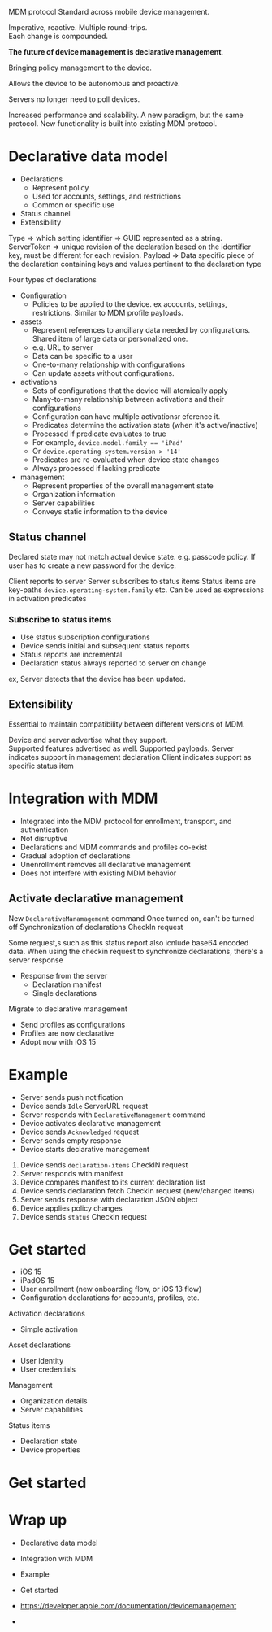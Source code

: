 MDM protocol
Standard across mobile device management.

Imperative, reactive.
Multiple round-trips.  
Each change is compounded.

**The future of device management is declarative management**.

Bringing policy management to the device.

Allows the device to be autonomous and proactive.

Servers no longer need to poll devices.

Increased performance and scalability.  A new paradigm, but the same protocol.  New functionality is built into existing MDM protocol.

# Declarative data model
* Declarations
	* Represent policy
	* Used for accounts, settings, and restrictions
	* Common or specific use
* Status channel
* Extensibility

Type => which setting
identifier => GUID represented as a string.
ServerToken => unique revision of the declaration based on the identifier key, must be different for each revision.
Payload => Data specific piece of the declaration containing keys and values pertinent to the declaration type


Four types of declarations
* Configuration
	* Policies to be applied to the device.  ex accounts, settings, restrictions.  Similar to MDM profile payloads.
* assets
	* Represent references to ancillary data needed by configurations.  Shared item of large data or personalized one.
	* e.g. URL to server
	* Data can be specific to a user
	* One-to-many relationship with configurations
	* Can update assets without configurations.
* activations
	* Sets of configurations that the device will atomically apply
	* Many-to-many relationship between activations and their configurations
	* Configuration can have multiple activationsr eference it.
	* Predicates determine the activation state (when it's active/inactive)
	* Processed if predicate evaluates to true
	* For example, `device.model.family == 'iPad'`
	* Or `device.operating-system.version > '14'`
	* Predicates are re-evaluated when device state changes
	* Always processed if lacking predicate
* management
	* Represent properties of the overall management state
	* Organization information
	* Server capabilities
	* Conveys static information to the device

## Status channel
Declared state may not match actual device state.  e.g. passcode policy.  If user has to create a new password for the device.

Client reports to server
Server subscribes to status items
Status items are key-paths
`device.operating-system.family` etc.
Can be used as expressions in activation predicates

### Subscribe to status items
* Use status subscription configurations
* Device sends initial and subsequent status reports
* Status reports are incremental
* Declaration status always reported to server on change

ex, Server detects that the device has been updated.


## Extensibility
Essential to maintain compatibility between different versions of MDM.  

Device and server advertise what they support.  
Supported features advertised as well.
Supported payloads.
Server indicates support in management declaration
Client indicates support as specific status item

# Integration with MDM
* Integrated into the MDM protocol for enrollment, transport, and authentication
* Not disruptive
* Declarations and MDM commands and profiles co-exist
* Gradual adoption of declarations
* Unenrollment removes all declarative management
* Does not interfere with existing MDM behavior

## Activate declarative management

New `DeclarativeManamagement` command
Once turned on, can't be turned off
Synchronization of declarations
CheckIn request

Some request,s such as this status report also icnlude base64 encoded data.
When using the checkin request to synchronize declarations, there's a server response
* Response from the server
	* Declaration manifest
	* Single declarations

Migrate to declarative management
* Send profiles as configurations
* Profiles are now declarative
* Adopt now with iOS 15

# Example
* Server sends push notification
* Device sends `Idle` ServerURL request
* Server responds with `DeclarativeManagement` command
* Device activates declarative management
* Device sends `Acknowledged` request
* Server sends empty response
* Device starts declarative management

1.  Device sends `declaration-items` CheckIN request
2.  Server responds with manifest
3.  Device compares manifest to its current declaration list
4.  Device sends declaration fetch CheckIn request (new/changed items)
5.  Server sends response with declaration JSON object
6.  Device applies policy changes
7.  Device sends `status` CheckIn request

# Get started
* iOS 15
* iPadOS 15
* User enrollment (new onboarding flow, or iOS 13 flow)
* Configuration declarations for accounts, profiles, etc.

Activation declarations
* Simple activation

Asset declarations
* User identity
* User credentials

Management
* Organization details
* Server capabilities

Status items
* Declaration state
* Device properties


# Get started

# Wrap up
* Declarative data model
* Integration with MDM
* Example
* Get started

* https://developer.apple.com/documentation/devicemanagement
* 